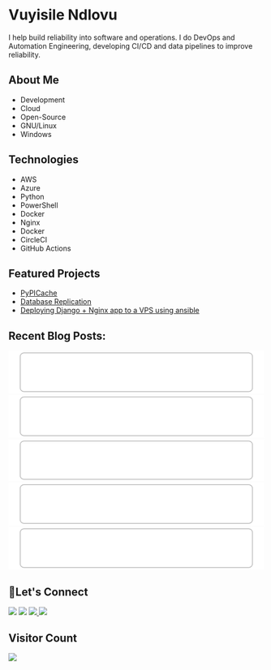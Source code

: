 # Vuyisile Ndlovu

I help build reliability into software and operations. I do DevOps and Automation Engineering, developing CI/CD and data pipelines to improve reliability.

## About Me

- Development
- Cloud
- Open-Source
- GNU/Linux
- Windows

## Technologies

- AWS
- Azure
- Python
- PowerShell
- Docker
- Nginx
- Docker
- CircleCI
- GitHub Actions

## Featured Projects

- [PyPICache](https://terrameijar.github.io/PyPICache/)
- [Database Replication](https://vuyisile.com/high-availability-in-postgresql-replication-with-docker/)
- [Deploying Django + Nginx app to a VPS using ansible](https://vuyisile.com/deploying-a-django-nginx-application-to-a-vps-with-ansible/)

## Recent Blog Posts:
<!-- blog-post-list:start -->
[![Bulawayo Python January 2024 Meetup](https://raw.githubusercontent.com/terrameijar/terrameijar/main/blog-post-list-output/Vuyisile's_Blog/Bulawayo_Python_January_2024_Meetup.svg)](https://vuyisile.com/bulawayo-python-january-2024-meetup/)
[![High Availability in PostgreSQL: Replication with Docker](https://raw.githubusercontent.com/terrameijar/terrameijar/main/blog-post-list-output/Vuyisile's_Blog/High_Availability_in_PostgreSQL__Replication_with_Docker.svg)](https://vuyisile.com/high-availability-in-postgresql-replication-with-docker/)
[![Clean Code Chapter 4 Summary: Comments](https://raw.githubusercontent.com/terrameijar/terrameijar/main/blog-post-list-output/Vuyisile's_Blog/Clean_Code_Chapter_4_Summary__Comments.svg)](https://vuyisile.com/clean-code-chapter-4-summary-comments/)
[![How to setup a static website with SSL/TLS, using Amazon S3 and CloudFront](https://raw.githubusercontent.com/terrameijar/terrameijar/main/blog-post-list-output/Vuyisile's_Blog/How_to_setup_a_static_website_with_SSL_TLS__using_Amazon_S3_and_CloudFront.svg)](https://vuyisile.com/how-to-setup-a-static-website-with-ssl-tls-using-amazon-s3-and-cloudfront/)
[![Ways to free up disk space on Ubuntu Linux Servers](https://raw.githubusercontent.com/terrameijar/terrameijar/main/blog-post-list-output/Vuyisile's_Blog/Ways_to_free_up_disk_space_on_Ubuntu_Linux_Servers.svg)](https://vuyisile.com/ways-to-free-up-disk-space-on-ubuntu-linux-servers/)


<!-- blog-post-list:end -->

## 🤝Let's Connect
<p>
  <a href="https://twitter.com/terrameijar"><img src="https://img.shields.io/badge/twitter-%231DA1F2.svg?&style=for-the-badge&logo=twitter&logoColor=white" height=25></a> 
  <a href="https://dev.to/vndlovu"><img src="https://img.shields.io/badge/dev.to-0A0A0A?style=for-the-badge&logo=devdotto&logoColor=white" height=25></a> 
  <a href="https://www.linkedin.com/in/vuyisile-ndlovu-080b3891/"><img src="https://img.shields.io/badge/linkedin-%230077B5.svg?&style=for-the-badge&logo=linkedin&logoColor=white" height=25> </a>
  <a href="mailto:vuyisilendlovu@gmail.com"><img src="https://img.shields.io/badge/gmail-%EA4225.svg?&style=for-the-badge&logo=gmail&logoColor=red" height=25></a>
</p>


## Visitor Count

![](https://komarev.com/ghpvc/?username=terrameijar)

